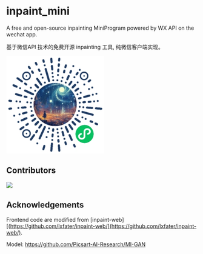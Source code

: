 # inpaint_mini
A free and open-source inpainting MiniProgram powered by WX API on the wechat app.

基于微信API 技术的免费开源 inpainting 工具, 纯微信客户端实现。

![照片修复小助手](images/mini_code.jpg)

## Contributors

<a href="https://github.com/davidshen111/inpaint_mini_v2/graphs/contributors">
  <img src="https://contrib.rocks/image?repo=davidshen111/inpaint_mini_v2" />
</a>

## Acknowledgements
Frontend code are modified from [inpaint-web][(https://github.com/lxfater/inpaint-web/](https://github.com/lxfater/inpaint-web/).


Model: https://github.com/Picsart-AI-Research/MI-GAN
